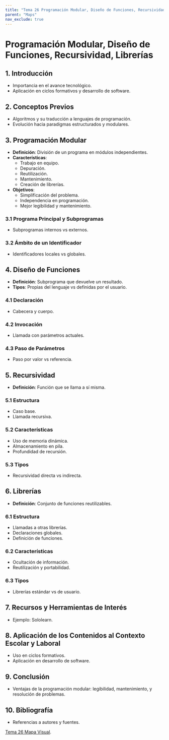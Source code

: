 ```yaml
---
title: "Tema 26 Programación Modular, Diseño de Funciones, Recursividad, Librerías"
parent: "Maps"
nav_exclude: true
---
```


# Programación Modular, Diseño de Funciones, Recursividad, Librerías

## 1. Introducción
- Importancia en el avance tecnológico.
- Aplicación en ciclos formativos y desarrollo de software.

## 2. Conceptos Previos
- Algoritmos y su traducción a lenguajes de programación.
- Evolución hacia paradigmas estructurados y modulares.

## 3. Programación Modular
- **Definición**: División de un programa en módulos independientes.
- **Características**:
  - Trabajo en equipo.
  - Depuración.
  - Reutilización.
  - Mantenimiento.
  - Creación de librerías.
- **Objetivos**:
  - Simplificación del problema.
  - Independencia en programación.
  - Mejor legibilidad y mantenimiento.

### 3.1 Programa Principal y Subprogramas
- Subprogramas internos vs externos.

### 3.2 Ámbito de un Identificador
- Identificadores locales vs globales.

## 4. Diseño de Funciones
- **Definición**: Subprograma que devuelve un resultado.
- **Tipos**: Propias del lenguaje vs definidas por el usuario.

### 4.1 Declaración
- Cabecera y cuerpo.

### 4.2 Invocación
- Llamada con parámetros actuales.

### 4.3 Paso de Parámetros
- Paso por valor vs referencia.

## 5. Recursividad
- **Definición**: Función que se llama a sí misma.

### 5.1 Estructura
- Caso base.
- Llamada recursiva.

### 5.2 Características
- Uso de memoria dinámica.
- Almacenamiento en pila.
- Profundidad de recursión.

### 5.3 Tipos
- Recursividad directa vs indirecta.

## 6. Librerías
- **Definición**: Conjunto de funciones reutilizables.

### 6.1 Estructura
- Llamadas a otras librerías.
- Declaraciones globales.
- Definición de funciones.

### 6.2 Características
- Ocultación de información.
- Reutilización y portabilidad.

### 6.3 Tipos
- Librerías estándar vs de usuario.

## 7. Recursos y Herramientas de Interés
- Ejemplo: Sololearn.

## 8. Aplicación de los Contenidos al Contexto Escolar y Laboral
- Uso en ciclos formativos.
- Aplicación en desarrollo de software.

## 9. Conclusión
- Ventajas de la programación modular: legibilidad, mantenimiento, y resolución de problemas.

## 10. Bibliografía
- Referencias a autores y fuentes.

[Tema 26 Mapa Visual](tema26map.html).